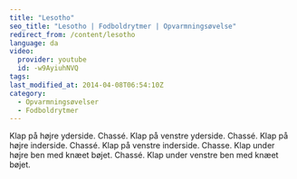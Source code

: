 ```yaml
---
title: "Lesotho"
seo_title: "Lesotho | Fodboldrytmer | Opvarmningsøvelse"
redirect_from: /content/lesotho
language: da
video:
  provider: youtube
  id: -w9AyiuhNVQ
tags:
last_modified_at: 2014-04-08T06:54:10Z
category:
  - Opvarmningsøvelser
  - Fodboldrytmer
---
```


Klap på højre yderside. Chassé. Klap på venstre yderside. Chassé. Klap på højre
inderside. Chassé. Klap på venstre inderside. Chasse. Klap under højre ben med knæet
bøjet. Chassé. Klap under venstre ben med knæet bøjet.

